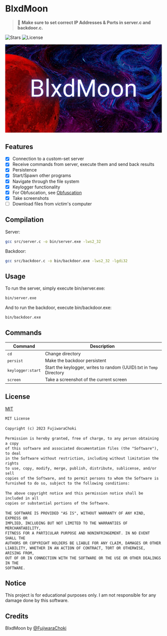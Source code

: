 # BlxdMoon

> 📌 **Make sure to set correct IP Addresses & Ports in server.c and backdoor.c.**

![Stars](https://img.shields.io/github/stars/FujiwaraChoki/BlxdMoon.svg)
![License](https://img.shields.io/github/license/FujiwaraChoki/BlxdMoon.svg)

[![BlxdMoon](repo/banner.png)](repo/banner.png)

## Features

- [x] Connection to a custom-set server
- [x] Receive commands from server, execute them and send back results
- [x] Persistence
- [x] Start/Spawn other programs
- [x] Navigate through the file system
- [x] Keylogger functionality
- [x] For Obfuscation, see [Obfuscation](#Obfuscation)
- [x] Take screenshots
- [ ] Download files from victim's computer

## Compilation

Server:

```bash
gcc src/server.c -o bin/server.exe -lws2_32
```

Backdoor:

```bash
gcc src/backdoor.c -o bin/backdoor.exe -lws2_32 -lgdi32
```

## Usage

To run the server, simply execute bin/server.exe:

```bash
bin/server.exe
```

And to run the backdoor, execute bin/backdoor.exe:

```bash
bin/backdoor.exe
```

## Commands

| Command           | Description                                                          |
| ----------------- | -------------------------------------------------------------------- |
| `cd`              | Change directory                                                     |
| `persist`         | Make the backdoor persistent                                         |
| `keylogger:start` | Start the keylogger, writes to random {UUID}.txt in `Temp` Directory |
| `screen`          | Take a screenshot of the current screen                              |

## License

[MIT](LICENSE)

```
MIT License

Copyright (c) 2023 FujiwaraChoki

Permission is hereby granted, free of charge, to any person obtaining a copy
of this software and associated documentation files (the "Software"), to deal
in the Software without restriction, including without limitation the rights
to use, copy, modify, merge, publish, distribute, sublicense, and/or sell
copies of the Software, and to permit persons to whom the Software is
furnished to do so, subject to the following conditions:

The above copyright notice and this permission notice shall be included in all
copies or substantial portions of the Software.

THE SOFTWARE IS PROVIDED "AS IS", WITHOUT WARRANTY OF ANY KIND, EXPRESS OR
IMPLIED, INCLUDING BUT NOT LIMITED TO THE WARRANTIES OF MERCHANTABILITY,
FITNESS FOR A PARTICULAR PURPOSE AND NONINFRINGEMENT. IN NO EVENT SHALL THE
AUTHORS OR COPYRIGHT HOLDERS BE LIABLE FOR ANY CLAIM, DAMAGES OR OTHER
LIABILITY, WHETHER IN AN ACTION OF CONTRACT, TORT OR OTHERWISE, ARISING FROM,
OUT OF OR IN CONNECTION WITH THE SOFTWARE OR THE USE OR OTHER DEALINGS IN THE
SOFTWARE.
```

## Notice

This project is for educational purposes only. I am not responsible for any
damage done by this software.

## Credits

BlxdMoon by [@FujiwaraChoki](https://github.com/FujiwaraChoki)
